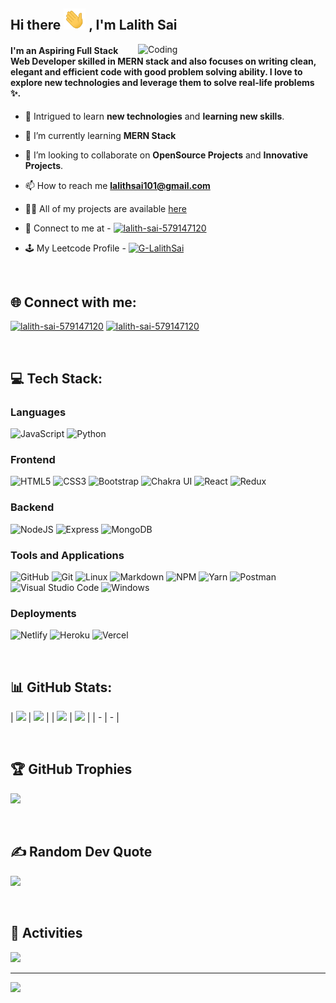 ## Hi there <img src="https://raw.githubusercontent.com/ABSphreak/ABSphreak/master/gifs/Hi.gif" width="35"> , I'm Lalith Sai

<img align="right" alt="Coding" width="300" src="https://cdn.sanity.io/images/ordgikwe/production/a830c5182852e35bcd0dc07b90122f07ecd15f48-700x525.gif?w=700&h=525&auto=format">

#### I'm an Aspiring Full Stack Web Developer skilled in MERN stack and also focuses on writing clean, elegant and efficient code with good problem solving ability. I love to explore new technologies and leverage them to solve real-life problems ✨.

- 🔭 Intrigued to learn **new technologies** and **learning new skills**.

- 🌱 I’m currently learning **MERN Stack**

- 👯 I’m looking to collaborate on **OpenSource Projects** and **Innovative Projects**.

- 📫 How to reach me **lalithsai101@gmail.com**

- 👨‍💻 All of my projects are available [here](https://lalithsai.vercel.app/)

- 💬 Connect to me at -  <a href="https://linkedin.com/in/lalith-sai-579147120" target="_blank"><img src="https://img.shields.io/badge/LinkedIn-0179AF?logo=linkedin" alt="lalith-sai-579147120" /></a>

- 🕹️ My Leetcode Profile -  <a href="https://leetcode.com/G-LalithSai/" target="_blank"><img src="https://img.shields.io/badge/LeetCode-333333?logo=leetcode" alt="G-LalithSai" /></a>

<br/>

## 🌐 Connect with me:

<a href="https://linkedin.com/in/lalith-sai-579147120" target="_blank"><img src="https://img.shields.io/badge/LinkedIn-0179AF?style=for-the-badge&logo=linkedin" alt="lalith-sai-579147120" /></a> <a href="https://github.com/G-LalithSai" target="_blank"><img src="https://img.shields.io/badge/Github-000000?style=for-the-badge&logo=github" alt="lalith-sai-579147120" /></a>

<br/>

## 💻 Tech Stack:

### Languages

![JavaScript](https://img.shields.io/badge/Javascript-333333?style=for-the-badge&logo=javascript&logoColor=FFEB3B)
![Python](https://img.shields.io/badge/python-3670A0?style=for-the-badge&logo=python&logoColor=ffdd54)

### Frontend

![HTML5](https://img.shields.io/badge/html5-%23E34F26.svg?style=for-the-badge&logo=html5&logoColor=white)
![CSS3](https://img.shields.io/badge/css3-%231572B6.svg?style=for-the-badge&logo=css3&logoColor=white)
![Bootstrap](https://img.shields.io/badge/-Bootstrap-5C2D91?style=for-the-badge&logo=bootstrap&logoColor=white)
![Chakra UI](https://img.shields.io/badge/Chakra%20UI-009688?style=for-the-badge&logo=chakraui&logoColor=white)
![React](https://img.shields.io/badge/react-%2320232a.svg?style=for-the-badge&logo=react&logoColor=%2361DAFB)
![Redux](https://img.shields.io/badge/redux-673AB7?style=for-the-badge&logo=redux)

### Backend

![NodeJS](https://img.shields.io/badge/-Node%20js-6EBF20?logo=node.js&logoColor=FFFFFF&style=for-the-badge)
![Express](https://img.shields.io/badge/-EXPRESS%20JS-000000?logo=express&logoColor=FFFFFF&style=for-the-badge)
![MongoDB](https://img.shields.io/badge/-MongoDB-47A248?logo=mongodb&logoColor=004B1E&style=for-the-badge)

### Tools and Applications

![GitHub](https://img.shields.io/badge/-GitHub-000000?style=for-the-badge&logo=github&logoColor=white)
![Git](https://img.shields.io/badge/-Git-E54E1E?style=for-the-badge&logo=git&logoColor=white)
![Linux](https://img.shields.io/badge/Linux-191919?style=for-the-badge&logo=linux)
![Markdown](https://img.shields.io/badge/-Markdown-05122A?style=for-the-badge&logo=markdown)
![NPM](https://img.shields.io/badge/-NPM-F44336?style=for-the-badge&logo=npm&logoColor=red)
![Yarn](https://img.shields.io/badge/-YARN-03A9F4?style=for-the-badge&logo=yarn&logoColor=white)
![Postman](https://img.shields.io/badge/Postman-FF5722?style=for-the-badge&logo=postman&logoColor=white)
![Visual Studio Code](https://img.shields.io/badge/-Visual%20Studio%20Code-007ACC?style=for-the-badge&logo=visual-studio-code)
![Windows](https://img.shields.io/badge/Windows-2196F3?logo=windows&style=for-the-badge)

### Deployments

![Netlify](https://img.shields.io/badge/netlify-%23000000.svg?style=for-the-badge&logo=netlify&logoColor=#00C7B7) 
![Heroku](https://img.shields.io/badge/heroku-%23430098.svg?style=for-the-badge&logo=heroku&logoColor=white) 
![Vercel](https://img.shields.io/badge/vercel-%23000000.svg?style=for-the-badge&logo=vercel&logoColor=white)

<br/>

## 📊 GitHub Stats:

| ![](https://github-readme-stats.vercel.app/api?username=G-LalithSai&theme=github_dark&hide_border=false&include_all_commits=true&count_private=true) | ![](https://github-readme-streak-stats.herokuapp.com/?user=G-LalithSai&theme=github_dark&hide_border=false) | 
| ![](https://github-profile-summary-cards.vercel.app/api/cards/profile-details?username=G-LalithSai&theme=github_dark) | ![](https://github-readme-stats.vercel.app/api/top-langs/?username=G-LalithSai&theme=github_dark&hide_border=false&include_all_commits=true&count_private=true&layout=compact) |
 | - | - |

<br/>

## 🏆 GitHub Trophies

![](https://github-profile-trophy.vercel.app/?username=G-LalithSai&theme=onedark&no-frame=false&no-bg=false&margin-w=4)

<br/>

## ✍️ Random Dev Quote

![](https://quotes-github-readme.vercel.app/api?type=horizontal&theme=radical)

<br/>

## 🤖 Activities

![](https://activity-graph.herokuapp.com/graph?username=G-LalithSai&theme=redical)

---

[![](https://visitcount.itsvg.in/api?id=G-LalithSai&icon=3&color=8)](https://visitcount.itsvg.in)
